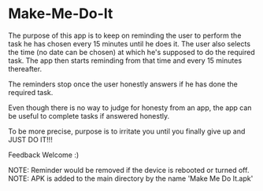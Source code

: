 # Make-Me-Do-It

The purpose of this app is to keep on reminding the user to perform the task he has chosen every 15 minutes until he does it. The user also selects the time (no date can be chosen) at which he's supposed to do the required task. The app then starts reminding from that time and every 15 minutes thereafter.

The reminders stop once the user honestly answers if he has done the required task.

Even though there is no way to judge for honesty from an app, the app can be useful to complete tasks if answered honestly.

To be more precise, purpose is to irritate you until you finally give up and JUST DO IT!!!

Feedback Welcome :)

NOTE: Reminder would be removed if the device is rebooted or turned off.
NOTE: APK is added to the main directory by the name 'Make Me Do It.apk'
